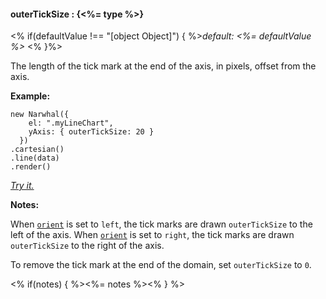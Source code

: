 #### **outerTickSize** : {<%= type %>}

<% if(defaultValue !== "[object Object]") { %>*default: <%= defaultValue %>* <% }%>

The length of the tick mark at the end of the axis, in pixels, offset from the axis.

**Example:**

	new Narwhal({
	    el: ".myLineChart",
	    yAxis: { outerTickSize: 20 }
	  })
	.cartesian()
	.line(data)
	.render()

*[Try it.](http://jsfiddle.net/forio/DDwL3/)*

**Notes:**

When [`orient`](#config_config.yAxis.orient) is set to `left`, the tick marks are drawn `outerTickSize` to the left of the axis. When [`orient`](#config_config.yAxis.orient) is set to `right`, the tick marks are drawn `outerTickSize` to the right of the axis.

To remove the tick mark at the end of the domain, set `outerTickSize` to `0`.

<% if(notes) { %><%= notes %><% } %>

